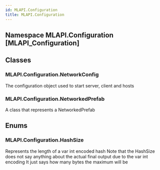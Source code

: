 ```yaml
---  
id: MLAPI.Configuration  
title: MLAPI.Configuration  
---
```


## Namespace MLAPI.Configuration [MLAPI_Configuration]

<div class="markdown level0 summary" markdown="1">

</div>

<div class="markdown level0 conceptual" markdown="1">

</div>

<div class="markdown level0 remarks" markdown="1">

</div>

## Classes

### MLAPI.Configuration.NetworkConfig

<div class="section" markdown="1">

The configuration object used to start server, client and hosts

</div>

### MLAPI.Configuration.NetworkedPrefab

<div class="section" markdown="1">

A class that represents a NetworkedPrefab

</div>

## Enums

### MLAPI.Configuration.HashSize

<div class="section" markdown="1">

Represents the length of a var int encoded hash Note that the HashSize
does not say anything about the actual final output due to the var int
encoding It just says how many bytes the maximum will be

</div>
